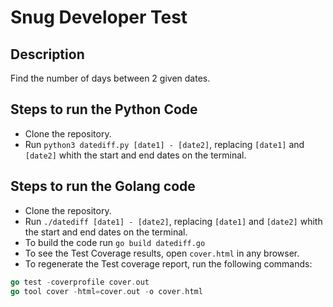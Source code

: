 # Snug Developer Test

## Description
Find the number of days between 2 given dates.

## Steps to run the Python Code
- Clone the repository.
- Run `python3 datediff.py [date1] - [date2]`, replacing `[date1]` and `[date2]` whith the start and end dates on the terminal.

## Steps to run the Golang code
- Clone the repository.
- Run `./datediff [date1] - [date2]`, replacing `[date1]` and `[date2]` whith the start and end dates on the terminal.
- To build the code run `go build datediff.go`
- To see the Test Coverage results, open `cover.html` in any browser.
- To regenerate the Test coverage report, run the following commands:

```go
go test -coverprofile cover.out   
go tool cover -html=cover.out -o cover.html
```